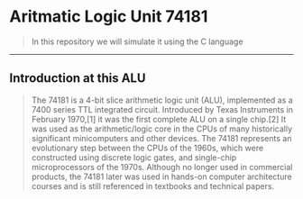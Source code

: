 # Aritmatic Logic Unit 74181

> In this repository we will simulate it using the C language
** **
## Introduction at this ALU
> The 74181 is a 4-bit slice arithmetic logic unit (ALU), implemented as a 7400 series TTL integrated circuit. Introduced by Texas Instruments in February 1970,[1] it was the first complete ALU on a single chip.[2] It was used as the arithmetic/logic core in the CPUs of many historically significant minicomputers and other devices.
 The 74181 represents an evolutionary step between the CPUs of the 1960s, which were constructed using discrete logic gates, and single-chip microprocessors of the 1970s. Although no longer used in commercial products, the 74181 later was used in hands-on computer architecture courses and is still referenced in textbooks and technical papers.